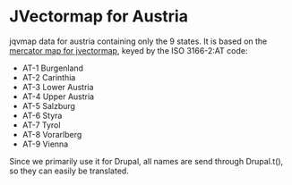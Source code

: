 JVectormap for Austria
======================

jqvmap data for austria containing only the 9 states. It is based on the
[mercator map for jvectormap](http://jvectormap.com/maps/countries/austria/),
keyed by the ISO 3166-2:AT code:

* AT-1 	 Burgenland
* AT-2 	 Carinthia
* AT-3 	 Lower Austria
* AT-4 	 Upper Austria
* AT-5 	 Salzburg
* AT-6 	 Styra
* AT-7 	 Tyrol
* AT-8 	 Vorarlberg
* AT-9 	 Vienna

Since we primarily use it for Drupal, all names are send through Drupal.t(), so
they can easily be translated.

